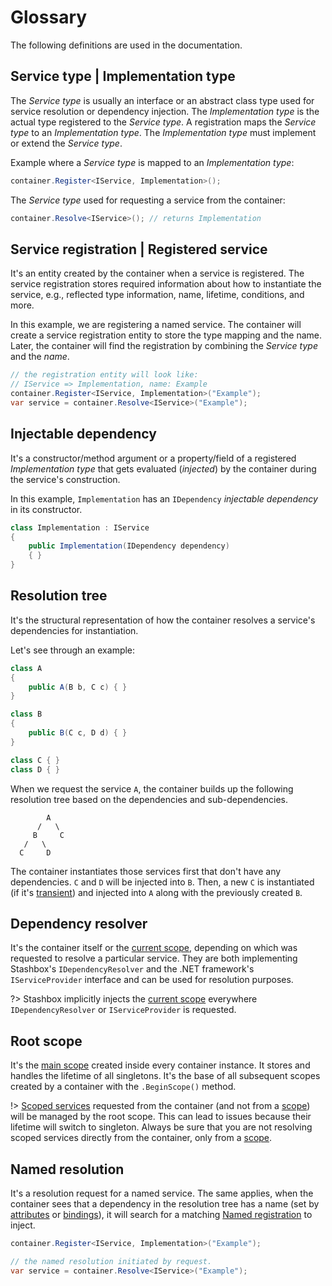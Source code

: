 # Glossary
The following definitions are used in the documentation.

## Service type | Implementation type
The *Service type* is usually an interface or an abstract class type used for service resolution or dependency injection. The *Implementation type* is the actual type registered to the *Service type*. A registration maps the *Service type* to an *Implementation type*. The *Implementation type* must implement or extend the *Service type*. 

<!-- panels:start -->
<!-- div:left-panel -->
Example where a *Service type* is mapped to an *Implementation type*:
<!-- div:right-panel -->
```cs
container.Register<IService, Implementation>();
```
<!-- div:left-panel -->
The *Service type* used for requesting a service from the container:
<!-- div:right-panel -->
```cs
container.Resolve<IService>(); // returns Implementation
```
<!-- panels:end -->

## Service registration | Registered service
It's an entity created by the container when a service is registered. The service registration stores required information about how to instantiate the service, e.g., reflected type information, name, lifetime, conditions, and more.

<!-- panels:start -->
<!-- div:left-panel -->
In this example, we are registering a named service. The container will create a service registration entity to store the type mapping and the name. Later, the container will find the registration by combining the *Service type* and the *name*.
<!-- div:right-panel -->
```cs
// the registration entity will look like: 
// IService => Implementation, name: Example
container.Register<IService, Implementation>("Example");
var service = container.Resolve<IService>("Example");
```
<!-- panels:end -->

## Injectable dependency

<!-- panels:start -->
<!-- div:left-panel -->
It's a constructor/method argument or a property/field of a registered *Implementation type* that gets evaluated (*injected*) by the container during the service's construction.

In this example, `Implementation` has an `IDependency` *injectable dependency* in its constructor.
<!-- div:right-panel -->
```cs
class Implementation : IService
{
    public Implementation(IDependency dependency) 
    { }
}
```
<!-- panels:end -->

## Resolution tree
It's the structural representation of how the container resolves a service's dependencies for instantiation. 

Let's see through an example:
```cs
class A
{
    public A(B b, C c) { }
}

class B
{
    public B(C c, D d) { }
}

class C { }
class D { }
```
When we request the service `A`, the container builds up the following resolution tree based on the dependencies and sub-dependencies.
```
        A
      /   \
     B     C
   /   \
  C     D
```
The container instantiates those services first that don't have any dependencies. `C` and `D` will be injected into `B`. Then, a new `C` is instantiated (if it's [transient](usage/lifetimes?id=transient-lifetime)) and injected into `A` along with the previously created `B`. 

## Dependency resolver
It's the container itself or the [current scope](usage/scopes), depending on which was requested to resolve a particular service. They are both implementing Stashbox's `IDependencyResolver` and the .NET framework's `IServiceProvider` interface and can be used for resolution purposes.

?> Stashbox implicitly injects the [current scope](usage/scopes) everywhere `IDependencyResolver` or `IServiceProvider` is requested.

## Root scope
It's the [main scope](usage/scopes) created inside every container instance. It stores and handles the lifetime of all singletons. It's the base of all subsequent scopes created by a container with the `.BeginScope()` method.

!> [Scoped services](usage/lifetimes?id=scoped-lifetime) requested from the container (and not from a [scope](usage/scopes)) will be managed by the root scope. This can lead to issues because their lifetime will switch to singleton. Always be sure that you are not resolving scoped services directly from the container, only from a [scope](usage/scopes).

## Named resolution

<!-- panels:start -->
<!-- div:left-panel -->
It's a resolution request for a named service. The same applies, when the container sees that a dependency in the resolution tree has a name (set by [attributes](usage/service-resolution?id=attributes) or [bindings](usage/service-resolution?id=dependency-binding)), it will search for a matching [Named registration](usage/basics?id=named-registration) to inject.
<!-- div:right-panel -->
```cs
container.Register<IService, Implementation>("Example");

// the named resolution initiated by request.
var service = container.Resolve<IService>("Example");
```
<!-- tabs:end -->
<!-- panels:end -->